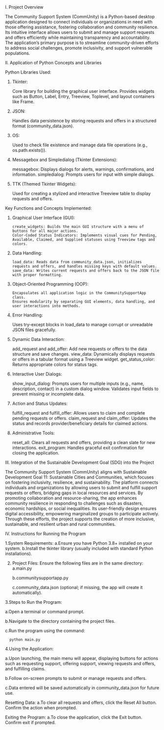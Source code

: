 I. Project Overview

The Community Support System (CommUnity) is a Python-based desktop application designed to connect individuals or organizations in need with those offering assistance, fostering collaboration and community resilience. Its intuitive interface allows users to submit and manage support requests and offers efficiently while maintaining transparency and accountability. The application’s primary purpose is to streamline community-driven efforts to address social challenges, promote inclusivity, and support vulnerable populations.


II. Application of Python Concepts and Libraries
      
Python Libraries Used:


   1. Tkinter:
      
         Core library for building the graphical user interface.
         Provides widgets such as Button, Label, Entry, Treeview, Toplevel, and layout containers like Frame.

   3. JSON:
      
         Handles data persistence by storing requests and offers in a structured format (community_data.json).

   5. OS:
      
         Used to check file existence and manage data file operations (e.g., os.path.exists()).

   7. Messagebox and Simpledialog (Tkinter Extensions):
      
         messagebox: Displays dialogs for alerts, warnings, confirmations, and information.
         simpledialog: Prompts users for input with simple dialogs.

   9. TTK (Themed Tkinter Widgets):
       
        Used for creating a stylized and interactive Treeview table to display requests and offers.


Key Functions and Concepts Implemented:

 1. Graphical User Interface (GUI):
    
        create_widgets: Builds the main GUI structure with a menu of buttons for all major actions.
        Color-Coded Status Indicators: Implements visual cues for Pending, Available, Claimed, and Supplied statuses using Treeview tags and colors.
        
 3. Data Handling:
    
        load_data: Reads data from community_data.json, initializes requests and offers, and handles missing keys with default values.
        save_data: Writes current requests and offers back to the JSON file with proper formatting.

 5. Object-Oriented Programming (OOP):
    
        Encapsulates all application logic in the CommunitySupportApp class.
        Ensures modularity by separating GUI elements, data handling, and user interactions into methods.
        
 6. Error Handling:
    
       Uses try-except blocks in load_data to manage corrupt or unreadable JSON files gracefully.
     
 7. Dynamic Data Interaction:
    
       add_request and add_offer: Add new requests or offers to the data structure and save changes.
       view_data: Dynamically displays requests or offers in a tabular format using a Treeview widget.
       get_status_color: Returns appropriate colors for status tags.
       
 8. Interactive User Dialogs:
    
       show_input_dialog: Prompts users for multiple inputs (e.g., name, description, contact) in a custom dialog window.
       Validates input fields to prevent missing or incomplete data.
       
 9. Action and Status Updates:
     
       fulfill_request and fulfill_offer: Allows users to claim and complete pending requests or offers.
       claim_request and claim_offer: Updates the status and records provider/beneficiary details for claimed actions.
       
 11. Administrative Tools:
     
       reset_all: Clears all requests and offers, providing a clean slate for new interactions.
       exit_program: Handles graceful exit confirmation for closing the application.

III. Integration of the Sustainable Development Goal (SDG) into the Project

 The Community Support System (CommUnity) aligns with Sustainable Development Goal 11: Sustainable Cities and Communities, which focuses on fostering inclusivity, resilience, and sustainability. The platform connects individuals and organizations by allowing users to submit and fulfill support requests or offers, bridging gaps in local resources and services. By promoting collaboration and resource-sharing, the app enhances community resilience in responding to challenges such as disasters, economic hardships, or social inequalities. Its user-friendly design ensures digital accessibility, empowering marginalized groups to participate actively. Through these efforts, the project supports the creation of more inclusive, sustainable, and resilient urban and rural communities.

IV. Instructions for Running the Program

1.System Requirements:
     a.Ensure you have Python 3.8+ installed on your system.
     b.Install the tkinter library (usually included with standard Python installations).
     
2. Project Files:
Ensure the following files are in the same directory:
   a.main.py
   
   b.communitysupportapp.py
   
   c.community_data.json (optional; if missing, the app will create it automatically).

3.Steps to Run the Program:

  a.Open a terminal or command prompt.
  
  b.Navigate to the directory containing the project files.
  
  c.Run the program using the command:
  
      python main.py
  
4.Using the Application:

 a.Upon launching, the main menu will appear, displaying buttons for actions such as requesting support, offering support, viewing requests and offers, and fulfilling claims.
 
 b.Follow on-screen prompts to submit or manage requests and offers.
 
 c.Data entered will be saved automatically in community_data.json for future use.
 
 Resetting Data:
     a.To clear all requests and offers, click the Reset All button. Confirm the action when prompted.

 Exiting the Program:
    a.To close the application, click the Exit button. Confirm exit if prompted.
